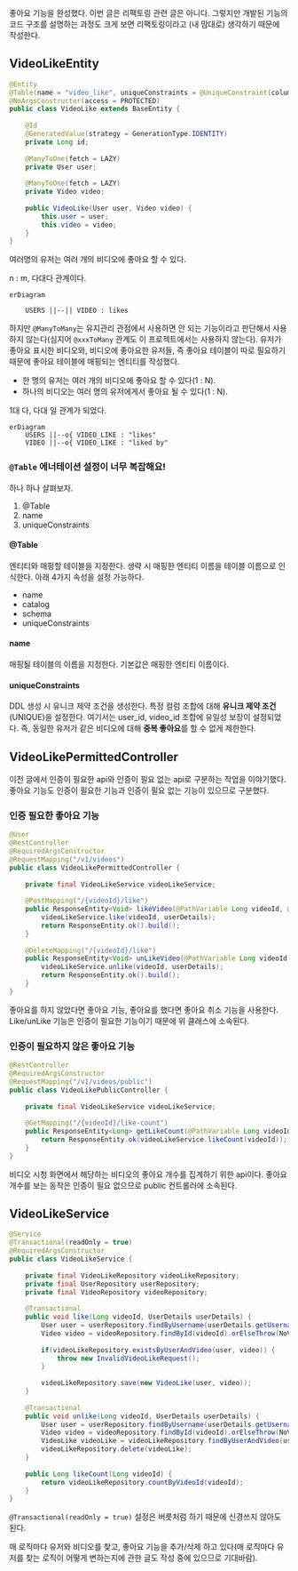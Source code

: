 좋아요 기능을 완성했다. 이번 글은 리팩토링 관련 글은 아니다. 그렇지만 개발된 기능의 코드 구조를 설명하는 과정도 크게 보면 리팩토링이라고 (내 맘대로) 생각하기 때문에 작성한다.

## VideoLikeEntity
```java
@Entity  
@Table(name = "video_like", uniqueConstraints = @UniqueConstraint(columnNames = {"user_id", "video_id"}))  
@NoArgsConstructor(access = PROTECTED)  
public class VideoLike extends BaseEntity {  
  
    @Id  
    @GeneratedValue(strategy = GenerationType.IDENTITY)  
    private Long id;  
  
    @ManyToOne(fetch = LAZY)  
    private User user;  
  
    @ManyToOne(fetch = LAZY)  
    private Video video;  
  
    public VideoLike(User user, Video video) {  
        this.user = user;  
        this.video = video;  
    }  
}
```

여러명의 유저는 여러 개의 비디오에 좋아요 할 수 있다.

n : m, 다대다 관계이다. 

```mermaid
erDiagram
	
	USERS ||--|| VIDEO : likes
```

하지만 `@ManyToMany`는 유지관리 관점에서 사용하면 안 되는 기능이라고 판단해서 사용하지 않는다(심지어 `@xxxToMany` 관계도 이 프로젝트에서는 사용하지 않는다). 유저가 좋아요 표시한 비디오와, 비디오에 좋아요한 유저들, 즉 좋아요 테이블이 따로 필요하기 때문에 좋아요 테이블에 매핑되는 엔티티를 작성했다.

- 한 명의 유저는 여러 개의 비디오에 좋아요 할 수 있다(1 : N).
- 하나의 비디오는 여러 명의 유저에게서 좋아요 될 수 있다(1 : N).

1대 다, 다대 일 관계가 되었다.

```mermaid
erDiagram
    USERS ||--o{ VIDEO_LIKE : "likes"
    VIDEO ||--o{ VIDEO_LIKE : "liked by"

```

### `@Table` 에너테이션 설정이 너무 복잡해요!
하나 하나 살펴보자. 

1. @Table
2. name
3. uniqueConstraints

#### **@Table**
엔티티와 매핑할 테이블을 지정한다. 생략 시 매핑한 엔티티 이름을 테이블 이름으로 인식한다. 아래 4가지 속성을 설정 가능하다.

- name
- catalog
- schema
- uniqueConstraints

#### **name**
매핑될 테이블의 이름을 지정한다. 기본값은 매핑한 엔티티 이름이다.

#### **uniqueConstraints**
DDL 생성 시 유니크 제약 조건을 생성한다. 특정 컬럼 조합에 대해 **유니크 제약 조건**(UNIQUE)을 설정한다. 여기서는 user_id, video_id 조합에 유일성 보장이 설정되었다. 즉, 동일한 유저가 같은 비디오에 대해 **중복 좋아요**를 할 수 없게 제한한다.

## VideoLikePermittedController

이전 글에서 인증이 필요한 api와 인증이 필요 없는 api로 구분하는 작업을 이야기했다. 좋아요 기능도 인증이 필요한 기능과 인증이 필요 없는 기능이 있으므로 구분했다.

### 인증 필요한 좋아요 기능
```java
@User  
@RestController  
@RequiredArgsConstructor  
@RequestMapping("/v1/videos")  
public class VideoLikePermittedController {  
  
    private final VideoLikeService videoLikeService;  
  
    @PostMapping("/{videoId}/like")  
    public ResponseEntity<Void> likeVideo(@PathVariable Long videoId, @AuthenticationPrincipal UserDetails userDetails) {  
        videoLikeService.like(videoId, userDetails);  
        return ResponseEntity.ok().build();  
    }  
  
    @DeleteMapping("/{videoId}/like")  
    public ResponseEntity<Void> unLikeVideo(@PathVariable Long videoId, @AuthenticationPrincipal UserDetails userDetails) {  
        videoLikeService.unlike(videoId, userDetails);  
        return ResponseEntity.ok().build();  
    }  
}
```

좋아요를 하지 않았다면 좋아요 기능, 좋아요를 했다면 좋아요 취소 기능을 사용한다. Like/unLike 기능은 인증이 필요한 기능이기 때문에 위 클래스에 소속된다.

### 인증이 필요하지 않은 좋아요 기능
```java
@RestController  
@RequiredArgsConstructor  
@RequestMapping("/v1/videos/public")  
public class VideoLikePublicController {  
  
    private final VideoLikeService videoLikeService;  
  
    @GetMapping("/{videoId}/like-count")  
    public ResponseEntity<Long> getLikeCount(@PathVariable Long videoId) {  
        return ResponseEntity.ok(videoLikeService.likeCount(videoId));  
    }  
}
```

비디오 시청 화면에서 해당하는 비디오의 좋아요 개수를 집계하기 위한 api이다. 좋아요 개수를 보는 동작은 인증이 필요 없으므로 public 컨트롤러에 소속된다.

## VideoLikeService

```java
@Service  
@Transactional(readOnly = true)  
@RequiredArgsConstructor  
public class VideoLikeService {  
  
    private final VideoLikeRepository videoLikeRepository;  
    private final UserRepository userRepository;  
    private final VideoRepository videoRepository;  
  
    @Transactional  
    public void like(Long videoId, UserDetails userDetails) {  
        User user = userRepository.findByUsername(userDetails.getUsername()).orElseThrow(NoUserFoundException::new);  
        Video video = videoRepository.findById(videoId).orElseThrow(NoVideoFoundException::new);  
  
        if(videoLikeRepository.existsByUserAndVideo(user, video)) {  
            throw new InvalidVideoLikeRequest();  
        }  
  
        videoLikeRepository.save(new VideoLike(user, video));  
    }  
  
    @Transactional  
    public void unlike(Long videoId, UserDetails userDetails) {  
        User user = userRepository.findByUsername(userDetails.getUsername()).orElseThrow(NoUserFoundException::new);  
        Video video = videoRepository.findById(videoId).orElseThrow(NoVideoFoundException::new);  
        VideoLike videoLike = videoLikeRepository.findByUserAndVideo(user, video).orElseThrow(InvalidVideoLikeRequest::new);  
        videoLikeRepository.delete(videoLike);  
    }  
  
    public Long likeCount(Long videoId) {  
        return videoLikeRepository.countByVideoId(videoId);  
    }  
}
```

`@Transactional(readOnly = true)` 설정은 버릇처럼 하기 때문에 신경쓰지 않아도 된다.

매 로직마다 유저와 비디오를 찾고, 좋아요 기능을 추가/삭제 하고 있다(매 로직마다 유저를 찾는 로직이 어떻게 변하는지에 관한 글도 작성 중에 있으므로 기대바람). 